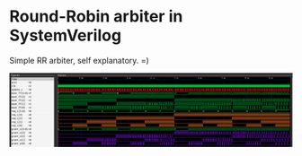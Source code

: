 # Round-Robin arbiter in SystemVerilog

Simple RR arbiter, self explanatory. =)

![RR-Arbiter](rr_arbiter.png)
